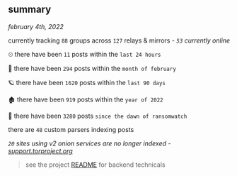 
## summary
_february 4th, 2022_

currently tracking `88` groups across `127` relays & mirrors - _`53` currently online_

⏲ there have been `11` posts within the `last 24 hours`

🦈 there have been `294` posts within the `month of february`

🪐 there have been `1620` posts within the `last 90 days`

🏚 there have been `919` posts within the `year of 2022`

🦕 there have been `3280` posts `since the dawn of ransomwatch`

there are `48` custom parsers indexing posts

_`20` sites using v2 onion services are no longer indexed - [support.torproject.org](https://support.torproject.org/onionservices/v2-deprecation/)_

> see the project [README](https://github.com/thetanz/ransomwatch#ransomwatch--) for backend technicals
